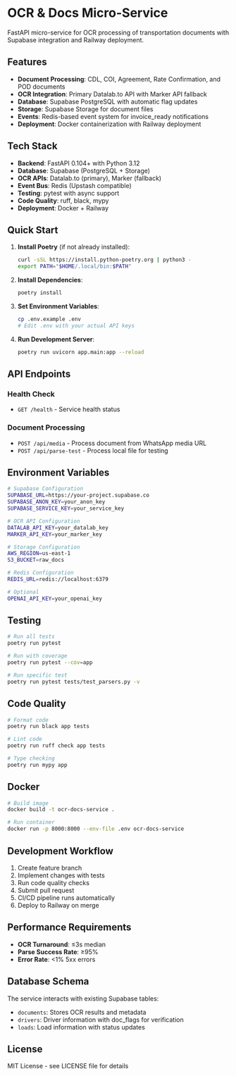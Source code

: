 # OCR & Docs Micro-Service

FastAPI micro-service for OCR processing of transportation documents with Supabase integration and Railway deployment.

## Features

- **Document Processing**: CDL, COI, Agreement, Rate Confirmation, and POD documents
- **OCR Integration**: Primary Datalab.to API with Marker API fallback
- **Database**: Supabase PostgreSQL with automatic flag updates
- **Storage**: Supabase Storage for document files
- **Events**: Redis-based event system for invoice_ready notifications
- **Deployment**: Docker containerization with Railway deployment

## Tech Stack

- **Backend**: FastAPI 0.104+ with Python 3.12
- **Database**: Supabase (PostgreSQL + Storage)
- **OCR APIs**: Datalab.to (primary), Marker (fallback)
- **Event Bus**: Redis (Upstash compatible)
- **Testing**: pytest with async support
- **Code Quality**: ruff, black, mypy
- **Deployment**: Docker + Railway

## Quick Start

1. **Install Poetry** (if not already installed):
   ```bash
   curl -sSL https://install.python-poetry.org | python3 -
   export PATH="$HOME/.local/bin:$PATH"
   ```

2. **Install Dependencies**:
   ```bash
   poetry install
   ```

3. **Set Environment Variables**:
   ```bash
   cp .env.example .env
   # Edit .env with your actual API keys
   ```

4. **Run Development Server**:
   ```bash
   poetry run uvicorn app.main:app --reload
   ```

## API Endpoints

### Health Check
- `GET /health` - Service health status

### Document Processing
- `POST /api/media` - Process document from WhatsApp media URL
- `POST /api/parse-test` - Process local file for testing

## Environment Variables

```bash
# Supabase Configuration
SUPABASE_URL=https://your-project.supabase.co
SUPABASE_ANON_KEY=your_anon_key
SUPABASE_SERVICE_KEY=your_service_key

# OCR API Configuration
DATALAB_API_KEY=your_datalab_key
MARKER_API_KEY=your_marker_key

# Storage Configuration
AWS_REGION=us-east-1
S3_BUCKET=raw_docs

# Redis Configuration
REDIS_URL=redis://localhost:6379

# Optional
OPENAI_API_KEY=your_openai_key
```

## Testing

```bash
# Run all tests
poetry run pytest

# Run with coverage
poetry run pytest --cov=app

# Run specific test
poetry run pytest tests/test_parsers.py -v
```

## Code Quality

```bash
# Format code
poetry run black app tests

# Lint code
poetry run ruff check app tests

# Type checking
poetry run mypy app
```

## Docker

```bash
# Build image
docker build -t ocr-docs-service .

# Run container
docker run -p 8000:8000 --env-file .env ocr-docs-service
```

## Development Workflow

1. Create feature branch
2. Implement changes with tests
3. Run code quality checks
4. Submit pull request
5. CI/CD pipeline runs automatically
6. Deploy to Railway on merge

## Performance Requirements

- **OCR Turnaround**: ≤3s median
- **Parse Success Rate**: ≥95%
- **Error Rate**: <1% 5xx errors

## Database Schema

The service interacts with existing Supabase tables:
- `documents`: Stores OCR results and metadata
- `drivers`: Driver information with doc_flags for verification
- `loads`: Load information with status updates

## License

MIT License - see LICENSE file for details 